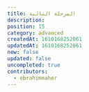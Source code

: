 ```yaml
---
title: المرحلة التالية
description: 
position: 15
category: advanced
createdAt: 1610168252061
updatedAt: 1610168252061
new: false
updated: false
uncompleted: true
contributors:
  - ebrahimmaher
---
```


<!-- الحديث عن أنه اﻵن جاهز لإستخدام ما تعلم في أي مجال، سيتعلم أساسيات ومبادئ هذا المجال ويربط ما تعلمه من برمجة به -->
<!-- الحديث عن أن تعلم أساسيات أي لغة برمجة اﻵن لن يستغرق معك أيام أو أسبوع، حسب عوامل كثيرة وحسب اللغة -->
<!-- الحديث عن التخصصات البرمجية المختلفة -->
<!-- الحديث عن الفرق بين بناء مشاريع برمجية كبيرة وبناء سكريبت ينفذ شيء معين، والتركيز على الفرق في كتابة الكود بينهم واحتياجات المشاريع الضخمة للمعماريات والتنظيم ... الخ -->
<!-- الحديث عن مصطلحات مهمة مثل OOP, Design Patterns, Archeticture -->
<!-- الحديث عن أمور نظرية كـ interpreter vs compiler وهكذا -->

<!-- يمكن كتابة مقالات ومشاركتها هنا... أو مشاركة مقالات ومصادر خارجية عن المواضيع التي نتحدث عنها، وكتب لمن أراد التعمق... -->
